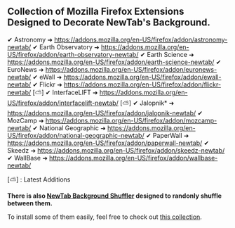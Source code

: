 Collection of Mozilla Firefox Extensions Designed to Decorate NewTab's Background.
----------------------------------------------------------------------------------


✔ Astronomy ➜ <https://addons.mozilla.org/en-US/firefox/addon/astronomy-newtab/>
✔ Earth Observatory ➜ <https://addons.mozilla.org/en-US/firefox/addon/earth-observatory-newtab/>
✔ Earth Science ➜ <https://addons.mozilla.org/en-US/firefox/addon/earth-science-newtab/>
✔ EuroNews ➜ <https://addons.mozilla.org/en-US/firefox/addon/euronews-newtab/>
✔ eWall ➜ <https://addons.mozilla.org/en-US/firefox/addon/ewall-newtab/>
✔ Flickr ➜ <https://addons.mozilla.org/en-US/firefox/addon/flickr-newtab/> [⛅]
✔ InterfaceLIFT ➜ <https://addons.mozilla.org/en-US/firefox/addon/interfacelift-newtab/> [⛅]
✔ Jalopnik* ➜ <https://addons.mozilla.org/en-US/firefox/addon/jalopnik-newtab/>
✔ MozCamp ➜ <https://addons.mozilla.org/en-US/firefox/addon/mozcamp-newtab/>
✔ National Geographic ➜ <https://addons.mozilla.org/en-US/firefox/addon/national-geographic-newtab/>
✔ PaperWall ➜ <https://addons.mozilla.org/en-US/firefox/addon/paperwall-newtab/>
✔ Skeedz ➜ <https://addons.mozilla.org/en-US/firefox/addon/skeedz-newtab/>
✔ WallBase ➜ <https://addons.mozilla.org/en-US/firefox/addon/wallbase-newtab/>

[⛅] : Latest Additions

__There is also [NewTab Background Shuffler](https://addons.mozilla.org/en-US/firefox/addon/newtab-background-shuffler/) designed to randonly shuffle between them.__

To install some of them easily, feel free to check out [this collection](https://addons.mozilla.org/en-US/firefox/collections/diegocr/new/).
